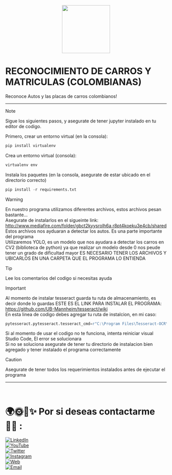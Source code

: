 <p align="center">
  <img width="150px" src="https://i.ibb.co/bXvzjXm/LOGO-h1.png" />
</p>

# RECONOCIMIENTO DE CARROS Y MATRICULAS (COLOMBIANAS)
Reconoce Autos y las placas de carros colombianos!

<hr/>

> [!NOTE]
> Sigue los siguientes pasos, y asegurate de tener jupyter instalado en tu editor de codigo.

Primero, crear un entorno virtual (en la consola):
```python
pip install virtualenv
```

Crea un entorno virtual (consola):
```python
virtualenv env
```

Instala los paquetes (en la consola, asegurate de estar ubicado en el directorio correcto)
```python
pip install -r requirements.txt
```

> [!WARNING]
> En nuestro programa utilizamos diferentes archivos, estos archivos pesan bastante...
> <br>
> Asegurate de instalarlos en el sigueinte link:
> http://www.mediafire.com/folder/gbct2kyysrolh6a,r8pt4koeku3e4cb/shared
> <br>
> Estos archivos nos ayduaran a detectar los autos. Es una parte importante del programa
> <br>
> Utilizaremos YOLO, es un modelo que nos ayudara a detectar los carros en CV2 (biblioteca de python)
> ya que realizar un modelo desde 0 nos peude tener un grado de dificultad mayor
> ES NECESARIO TENER LOS ARCHIVOS Y UBICARLOS EN UNA CARPETA QUE EL PROGRAMA LO ENTIENDA

> [!TIP]
> Lee los comentarios del codigo si necesitas ayuda

> [!IMPORTANT]
> Al momento de instalar tesseract guarda tu ruta de almacenamiento, es decir donde lo guardas
> ESTE ES EL LINK PARA INSTALAR EL PROGRAMA: https://github.com/UB-Mannheim/tesseract/wiki
> <br>
> En esta linea de codigo debes agregar tu ruta de instalcion, en mi caso:
> ```python
> pytesseract.pytesseract.tesseract_cmd=r"C:\Program Files\Tesseract-OCR\tesseract.exe"
> ```
> Si al momento de usar el codigo no te funciona, intenta reiniciar visual Studio Code, El error se solucionara
> <br>
> Si no se soluciona asegurate de tener tu directorio de instalacion bien agregado y tener instalado el programa correctamente

> [!CAUTION]
> Asegurate de tener todos los requerimientos instalados antes de ejecutar el programa

<hr/>

<br/>

# 🌍🌞🌃✨ Por si deseas contactarme 👨‍💻 :

[![LinkedIn](https://img.shields.io/badge/LinkedIn-Miguel_Angel_Diaz-0077B5?style=for-the-badge&logo=linkedin&logoColor=white&labelColor=101010)](https://www.linkedin.com/in/miguel-angel-diaz-858379297/)
<br/>
[![YouTube](https://img.shields.io/badge/YouTube-titooo-FF0000?style=for-the-badge&logo=youtube&logoColor=white&labelColor=101010)](https://www.youtube.com/channel/UC7TggInDtfL8HXmFeVtvSIg)
<br/>
[![Twitter](https://img.shields.io/badge/Twitter-@titooo159-1DA1F2?style=for-the-badge&logo=twitter&logoColor=white&labelColor=101010)](https://twitter.com/titooo159)
<br/>
[![Instagram](https://img.shields.io/badge/Instagram-@titoo.uvu-E4405F?style=for-the-badge&logo=instagram&logoColor=white&labelColor=101010)](https://www.instagram.com/titoo.uvu/)
<br/>
[![Web](https://img.shields.io/badge/Mi_Web!-Aun_no_disponible-14a1f0?style=for-the-badge&logo=dev.to&logoColor=white&labelColor=101010)](#)
<br/>
[![Email](https://img.shields.io/badge/miguelitodiaz169@gmail.com-MI_CORREO_PERSONAL-D14836?style=for-the-badge&logo=gmail&logoColor=white&labelColor=101010)](mailto:miguelitodiaz169@gmail.com)

